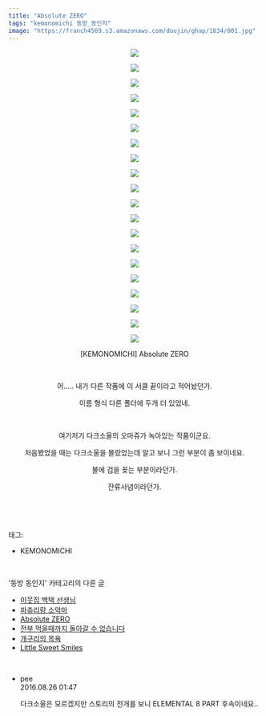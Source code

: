 ```yaml
---
title: "Absolute ZERO"
tags: "kemonomichi 동방_동인지"
image: "https://franch4569.s3.amazonaws.com/doujin/ghap/1834/001.jpg"
---
```

<div class="article">
<p style="text-align: center; clear: none; float: none;"><img src="{{ site.imgserver2 }}/ghap/1834/001.jpg"/></p>
<p style="text-align: center; clear: none; float: none;"><img src="{{ site.imgserver2 }}/ghap/1834/002.jpg"/></p>
<p style="text-align: center; clear: none; float: none;"><img src="{{ site.imgserver2 }}/ghap/1834/003.jpg"/></p>
<p style="text-align: center; clear: none; float: none;"><img src="{{ site.imgserver2 }}/ghap/1834/004.jpg"/></p>
<p style="text-align: center; clear: none; float: none;"><img src="{{ site.imgserver2 }}/ghap/1834/005.jpg"/></p>
<p style="text-align: center; clear: none; float: none;"><img src="{{ site.imgserver2 }}/ghap/1834/006.jpg"/></p>
<p style="text-align: center; clear: none; float: none;"><img src="{{ site.imgserver2 }}/ghap/1834/007.jpg"/></p>
<p style="text-align: center; clear: none; float: none;"><img src="{{ site.imgserver2 }}/ghap/1834/008.jpg"/></p>
<p style="text-align: center; clear: none; float: none;"><img src="{{ site.imgserver2 }}/ghap/1834/009.jpg"/></p>
<p style="text-align: center; clear: none; float: none;"><img src="{{ site.imgserver2 }}/ghap/1834/010.jpg"/></p>
<p style="text-align: center; clear: none; float: none;"><img src="{{ site.imgserver2 }}/ghap/1834/011.jpg"/></p>
<p style="text-align: center; clear: none; float: none;"><img src="{{ site.imgserver2 }}/ghap/1834/012.jpg"/></p>
<p style="text-align: center; clear: none; float: none;"><img src="{{ site.imgserver2 }}/ghap/1834/013.jpg"/></p>
<p style="text-align: center; clear: none; float: none;"><img src="{{ site.imgserver2 }}/ghap/1834/014.jpg"/></p>
<p style="text-align: center; clear: none; float: none;"><img src="{{ site.imgserver2 }}/ghap/1834/015.jpg"/></p>
<p style="text-align: center; clear: none; float: none;"><img src="{{ site.imgserver2 }}/ghap/1834/016.jpg"/></p>
<p style="text-align: center; clear: none; float: none;"><img src="{{ site.imgserver2 }}/ghap/1834/017.jpg"/></p>
<p style="text-align: center; clear: none; float: none;"><img src="{{ site.imgserver2 }}/ghap/1834/018.jpg"/></p>
<p style="text-align: center; clear: none; float: none;"><img src="{{ site.imgserver2 }}/ghap/1834/019.jpg"/></p>
<p style="text-align: center; clear: none; float: none;"><img src="{{ site.imgserver2 }}/ghap/1834/020.jpg"/></p>
<p style="text-align: center; clear: none; float: none;">[KEMONOMICHI] Absolute ZERO</p>
<p style="text-align: center; clear: none; float: none;"><br/></p>
<p style="text-align: center; clear: none; float: none;">어..... 내가 다른 작품에 이 서클 끝이라고 적어놨던가.</p>
<p style="text-align: center; clear: none; float: none;">이름 형식 다른 폴더에 두개 더 있었네.</p>
<p style="text-align: center; clear: none; float: none;"><br/></p>
<p style="text-align: center; clear: none; float: none;">여기저기 다크소울의 오마쥬가 녹아있는 작품이군요.</p>
<p style="text-align: center; clear: none; float: none;">처음봤었을 때는 다크소울을 몰랐었는데 알고 보니 그런 부분이 좀 보이네요.</p>
<p style="text-align: center; clear: none; float: none;">불에 검을 꽂는 부분이라던가.</p>
<p style="text-align: center; clear: none; float: none;">잔류사념이라던가.</p>
<p><br/></p>
</div><br/>
<div class="tagTrail">
<p>태그: </p>
<ul>
<li>KEMONOMICHI</li>
</ul>
</div><br/>
<div class="another">
<p>'동방 동인지' 카테고리의 다른 글</p>
<ul>
<li><a href="/ghap_1837">이웃집 백택 선생님</a></li>
<li><a href="/ghap_1835">파츄리랑 소악마</a></li>
<li><a href="/ghap_1834">Absolute ZERO</a></li>
<li><a href="/ghap_1826">전부 먹을때까지 돌아갈 수 없습니다</a></li>
<li><a href="/ghap_1825">개구리의 목욕</a></li>
<li><a href="/ghap_1824">Little Sweet Smiles</a></li>
</ul>
</div><br/>
<div class="cb_module cb_fluid">
<div class="cb_wrt cb_profile">
<div class="comment">
<ul>
<li class="cb_thumb_off" id="comment14790486">
<div class="cb_comment_area">
<div class="cb_info_area">
<div class="cb_section">
<span class="cb_nick_name">pee</span>
</div>
<div class="cb_section">
<span class="cb_date">2016.08.26 01:47 </span>
</div>
</div>
<div class="cb_dsc_comment">
<p class="cb_dsc">
											다크소울은 모르겠지만 스토리의 전개를 보니 ELEMENTAL 8 PART 후속이네요..
										</p>
</div>
</div></li>
</ul>
</div>
</div><!-- commentList close -->
</div><br/>
